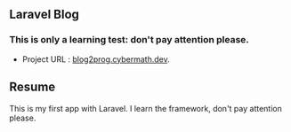 ## Laravel Blog
### This is only a learning test: don't pay attention please.
- Project URL : [blog2prog.cybermath.dev](https://www.blog2prog.cybermath.dev).
## Resume
This is my first app with Laravel.
I learn the framework, don't pay attention please.
